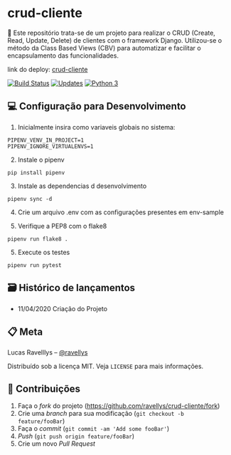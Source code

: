 # crud-cliente
📜 Este repositório trata-se de um projeto para realizar o CRUD (Create, Read, Update, Delete) de clientes com o framework Django. Utilizou-se o método da Class Based Views (CBV) para automatizar e facilitar o encapsulamento das funcionalidades. 

link do deploy: [crud-cliente](https://crudclienteravellys.herokuapp.com/)

[![Build Status](https://travis-ci.com/ravellys/crud-cliente.svg?branch=master)](https://travis-ci.com/ravellys/crud-cliente)
[![Updates](https://pyup.io/repos/github/ravellys/crud-cliente/shield.svg)](https://pyup.io/repos/github/ravellys/crud-cliente/)
[![Python 3](https://pyup.io/repos/github/ravellys/crud-cliente/python-3-shield.svg)](https://pyup.io/repos/github/ravellys/crud-cliente/)
 
## 💻 Configuração para Desenvolvimento

1. Inicialmente insira como variaveis globais no sistema:
```
PIPENV_VENV_IN_PROJECT=1
PIPENV_IGNORE_VIRTUALENVS=1
```

2. Instale o pipenv
```
pip install pipenv
```

3. Instale as dependencias d desenvolvimento
```
pipenv sync -d
```

4. Crie um arquivo .env com as configurações presentes em env-sample

5. Verifique a PEP8 com o flake8 
```
pipenv run flake8 .
```

5. Execute os testes 
```
pipenv run pytest
```

## 🗃 Histórico de lançamentos

* 11/04/2020 Criação do Projeto


## 📋 Meta

Lucas Ravelllys – [@ravellys](https://ravellys.github.io)

Distribuído sob a licença MIT. Veja `LICENSE` para mais informações.


## 🚀 Contribuições

1. Faça o _fork_ do projeto (<https://github.com/ravellys/crud-cliente/fork>)
2. Crie uma _branch_ para sua modificação (`git checkout -b feature/fooBar`)
3. Faça o _commit_ (`git commit -am 'Add some fooBar'`)
4. _Push_ (`git push origin feature/fooBar`)
5. Crie um novo _Pull Request_

